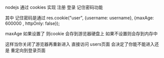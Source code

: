 
nodejs 通过 cookies 实现 注册 登录 记住密码功能

其中 记住密码是通过        res.cookie("user", {username: username}, {maxAge: 600000 , httpOnly: false});

maxAge 如果设置了 则cookie 会存到游览器硬盘上
如果不设置则会存到内存中

这样当你关闭了游览器再重新进入 直接访问 users页面 会决定了你能不能进入还是 重定向到登录页面